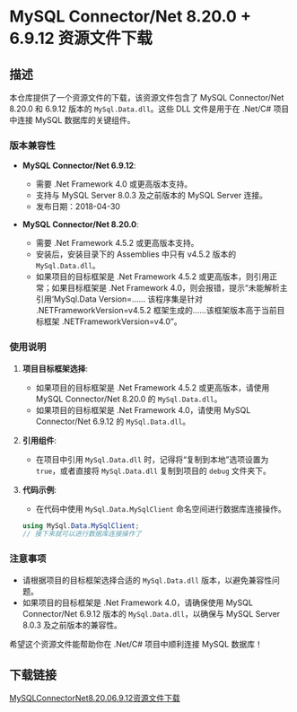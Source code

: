# MySQL Connector/Net 8.20.0 + 6.9.12 资源文件下载

## 描述

本仓库提供了一个资源文件的下载，该资源文件包含了 MySQL Connector/Net 8.20.0 和 6.9.12 版本的 `MySql.Data.dll`。这些 DLL 文件是用于在 .Net/C# 项目中连接 MySQL 数据库的关键组件。

### 版本兼容性

- **MySQL Connector/Net 6.9.12**:
  - 需要 .Net Framework 4.0 或更高版本支持。
  - 支持与 MySQL Server 8.0.3 及之前版本的 MySQL Server 连接。
  - 发布日期：2018-04-30

- **MySQL Connector/Net 8.20.0**:
  - 需要 .Net Framework 4.5.2 或更高版本支持。
  - 安装后，安装目录下的 Assemblies 中只有 v4.5.2 版本的 `MySql.Data.dll`。
  - 如果项目的目标框架是 .Net Framework 4.5.2 或更高版本，则引用正常；如果目标框架是 .Net Framework 4.0，则会报错，提示“未能解析主引用‘MySql.Data Version=...... 该程序集是针对 .NETFrameworkVersion=v4.5.2 框架生成的......该框架版本高于当前目标框架 .NETFrameworkVersion=v4.0”。

### 使用说明

1. **项目目标框架选择**:
   - 如果项目的目标框架是 .Net Framework 4.5.2 或更高版本，请使用 MySQL Connector/Net 8.20.0 的 `MySql.Data.dll`。
   - 如果项目的目标框架是 .Net Framework 4.0，请使用 MySQL Connector/Net 6.9.12 的 `MySql.Data.dll`。

2. **引用组件**:
   - 在项目中引用 `MySql.Data.dll` 时，记得将“复制到本地”选项设置为 `true`，或者直接将 `MySql.Data.dll` 复制到项目的 `debug` 文件夹下。

3. **代码示例**:
   - 在代码中使用 `MySql.Data.MySqlClient` 命名空间进行数据库连接操作。
   ```csharp
   using MySql.Data.MySqlClient;
   // 接下来就可以进行数据库连接操作了
   ```

### 注意事项

- 请根据项目的目标框架选择合适的 `MySql.Data.dll` 版本，以避免兼容性问题。
- 如果项目的目标框架是 .Net Framework 4.0，请确保使用 MySQL Connector/Net 6.9.12 版本的 `MySql.Data.dll`，以确保与 MySQL Server 8.0.3 及之前版本的兼容性。

希望这个资源文件能帮助你在 .Net/C# 项目中顺利连接 MySQL 数据库！

## 下载链接

[MySQLConnectorNet8.20.06.9.12资源文件下载](https://pan.quark.cn/s/338c3a4a6e7f)